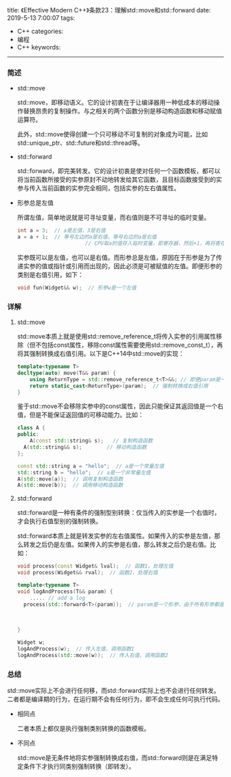 title: 《Effective Modern C++》条款23：理解std::move和std::forward
date: 2019-5-13 7:00:07
tags:
- C++
categories:
- 编程
- C++
keywords:

---

### 简述

- std::move
    
    std::move，即移动语义。它的设计初衷在于让编译器用一种低成本的移动操作替换昂贵的复制操作。与之相关的两个函数分别是移动构造函数和移动赋值运算符。
    
    此外，std::move使得创建一个只可移动不可复制的对象成为可能，比如std::unique_ptr、std::future和std::thread等。
    
- std::forward
    
    std::forward，即完美转发。它的设计初衷是使对任何一个函数模板，都可以将当前函数所接受的实参原封不动地转发给其它函数，且目标函数接受到的实参与传入当前函数的实参完全相同，包括实参的左右值属性。
    
- 形参总是左值
    
    所谓左值，简单地说就是可寻址变量，而右值则是不可寻址的临时变量。
    
    ```cpp
    int a = 3;  // a是左值，3是右值
    a = a + 1;  // 等号左边的a是右值，等号右边的a是右值
    					  // CPU取a的值存入临时变量，即寄存器，然后+1，再将寄存器的值赋值给a
    ```
    
    实参既可以是左值，也可以是右值。而形参总是左值，原因在于形参是为了传递实参的值或指针或引用而出现的，因此必须是可被赋值的左值。即便形参的类别是右值引用，如下：
    
    ```cpp
    void fun(Widget&& w);  // 形参w是一个左值
    ```
    
<!-- more -->

### 详解

1. std::move
    
    std::move本质上就是使用std::remove_reference_t将传入实参的引用属性移除（但不包括const属性，移除const属性需要使用std::remove_const_t），再将其强制转换成右值引用。以下是C++14中std::move的实现：
    
    ```cpp
    template<typename T>
    decltype(auto) move(T&& param) {
    	using ReturnType = std::remove_reference_t<T>&&; // 即便param是一个左值引用，移除引用后变成左值类型
    	return static_cast<ReturnType>(param);  // 强制转换成右值引用
    }
    ```
    
    鉴于std::move不会移除实参中的const属性，因此只能保证其返回值是一个右值，但是不能保证返回值的可移动能力。比如：
    
    ```cpp
    class A {
    public:
    	A(const std::string& s);   // 复制构造函数
      A(std::string&& s);        // 移动构造函数
    };
    
    const std::string a = "hello";  // a是一个常量左值
    std::string b = "hello";  // a是一个非常量左值
    A(std::move(a));  // 调用复制构造函数
    A(std::move(b));  // 调用移动构造函数
    ```
    
2. std::forward
    
    std::forward是一种有条件的强制型别转换：仅当传入的实参是一个右值时，才会执行右值型别的强制转换。
    
    std::forward本质上就是转发实参的左右值属性。如果传入的实参是左值，那么转发之后仍是左值。如果传入的实参是右值，那么转发之后仍是右值。比如：
    
    ```cpp
    void process(const Widget& lval);  // 函数1，处理左值
    void process(Widget&& rval);  // 函数2，处理右值
    
    template<typename T>
    void logAndProcess(T&& param) {
    	..... // add a log
      process(std::forward<T>(param));  // param是一个形参，由于所有形参都是左值，理论上只会调用函数1。
    																		// 解决机制：param所接收的实参的左右属性被编码进目标参数T中，
    																		// 当param传递给std::forward后，std::forward再将编码的信息
    																		// 解码，获取传入实参的左右属性。
    }
    
    Widget w;
    logAndProcess(w);  // 传入左值，调用函数1
    logAndProcess(std::move(w));  // 传入右值，调用函数2
    ```
    

### 总结

std::move实际上不会进行任何移，而std::forward实际上也不会进行任何转发。二者都是编译期的行为，在运行期不会有任何行为，即不会生成任何可执行代码。

- 相同点
    
    二者本质上都仅是执行强制类别转换的函数模板。
    
- 不同点
    
    std::move是无条件地将实参强制转换成右值，而std::forward则是在满足特定条件下才执行同类别强制转换（即转发）。